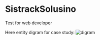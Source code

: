 # SistrackSolusino
Test for web developer

Here entity digram for case study:
![digram](https://cloud.githubusercontent.com/assets/6355277/13598879/d384d738-e552-11e5-99f2-81615410ed73.png)

